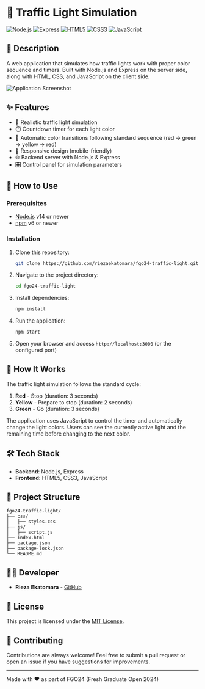 # 🚦 Traffic Light Simulation

[![Node.js](https://img.shields.io/badge/Node.js-43853D?style=for-the-badge&logo=node.js&logoColor=white)](https://nodejs.org/)
[![Express](https://img.shields.io/badge/Express-000000?style=for-the-badge&logo=express&logoColor=white)](https://expressjs.com/)
[![HTML5](https://img.shields.io/badge/HTML5-E34F26?style=for-the-badge&logo=html5&logoColor=white)](https://developer.mozilla.org/en-US/docs/Web/HTML)
[![CSS3](https://img.shields.io/badge/CSS3-1572B6?style=for-the-badge&logo=css3&logoColor=white)](https://developer.mozilla.org/en-US/docs/Web/CSS)
[![JavaScript](https://img.shields.io/badge/JavaScript-F7DF1E?style=for-the-badge&logo=javascript&logoColor=black)](https://developer.mozilla.org/en-US/docs/Web/JavaScript)

## 📝 Description

A web application that simulates how traffic lights work with proper color sequence and timers. Built with Node.js and Express on the server side, along with HTML, CSS, and JavaScript on the client side.

![Application Screenshot](https://i.ibb.co/placeholder-image/traffic-light-screenshot.png)

## ✨ Features

- 🚥 Realistic traffic light simulation
- ⏱️ Countdown timer for each light color
- 🔄 Automatic color transitions following standard sequence (red → green → yellow → red)
- 📱 Responsive design (mobile-friendly)
- 🌐 Backend server with Node.js & Express
- 🎛️ Control panel for simulation parameters

## 🚀 How to Use

### Prerequisites

- [Node.js](https://nodejs.org/) v14 or newer
- [npm](https://www.npmjs.com/) v6 or newer

### Installation

1. Clone this repository:
   ```bash
   git clone https://github.com/riezaekatomara/fgo24-traffic-light.git
   ```

2. Navigate to the project directory:
   ```bash
   cd fgo24-traffic-light
   ```

3. Install dependencies:
   ```bash
   npm install
   ```

4. Run the application:
   ```bash
   npm start
   ```

5. Open your browser and access `http://localhost:3000` (or the configured port)

## 📖 How It Works

The traffic light simulation follows the standard cycle:

1. **Red** - Stop (duration: 3 seconds)
2. **Yellow** - Prepare to stop (duration: 2 seconds)
3. **Green** - Go (duration: 3 seconds)

The application uses JavaScript to control the timer and automatically change the light colors. Users can see the currently active light and the remaining time before changing to the next color.

## 🛠️ Tech Stack

- **Backend**: Node.js, Express
- **Frontend**: HTML5, CSS3, JavaScript

## 📁 Project Structure

```
fgo24-traffic-light/
├── css/
│   ├── styles.css
├── js/
│   ├── script.js
├── index.html
├── package.json
├── package-lock.json
└── README.md
```

## 👨‍💻 Developer

- **Rieza Ekatomara** - [GitHub](https://github.com/riezaekatomara)

## 📄 License

This project is licensed under the [MIT License](LICENSE).

## 🤝 Contributing

Contributions are always welcome! Feel free to submit a pull request or open an issue if you have suggestions for improvements.

---

Made with ❤️ as part of FGO24 (Fresh Graduate Open 2024)
